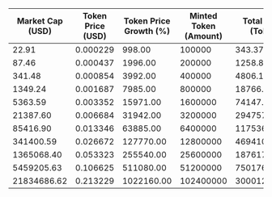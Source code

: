 | Market Cap (USD) | Token Price (USD) | Token Price Growth (%) | Minted Token (Amount) | Total Spent (Token) | Author Revenue (USD) | Platform Mint Fee (USD) |
|------------------|-------------------|------------------------|-----------------------|--------------------|-------------------------|-------------------------|
| 22.91 | 0.000229 | 998.00 | 100000 | 343.37 | 0.37 | 0.04 |
| 87.46 | 0.000437 | 1996.00 | 200000 | 1258.85 | 1.37 | 0.14 |
| 341.48 | 0.000854 | 3992.00 | 400000 | 4806.17 | 5.25 | 0.52 |
| 1349.24 | 0.001687 | 7985.00 | 800000 | 18766.19 | 20.49 | 2.05 |
| 5363.59 | 0.003352 | 15971.00 | 1600000 | 74147.79 | 80.95 | 8.10 |
| 21387.60 | 0.006684 | 31942.00 | 3200000 | 294757.20 | 321.82 | 32.18 |
| 85416.90 | 0.013346 | 63885.00 | 6400000 | 1175360.84 | 1283.26 | 128.33 |
| 341400.59 | 0.026672 | 127770.00 | 12800000 | 4694107.46 | 5125.01 | 512.50 |
| 1365068.40 | 0.053323 | 255540.00 | 25600000 | 18761758.04 | 20484.03 | 2048.40 |
| 5459205.63 | 0.106625 | 511080.00 | 51200000 | 75017688.57 | 81904.10 | 8190.41 |
| 21834686.62 | 0.213229 | 1022160.00 | 102400000 | 300012067.11 | 327552.33 | 32755.23 |
